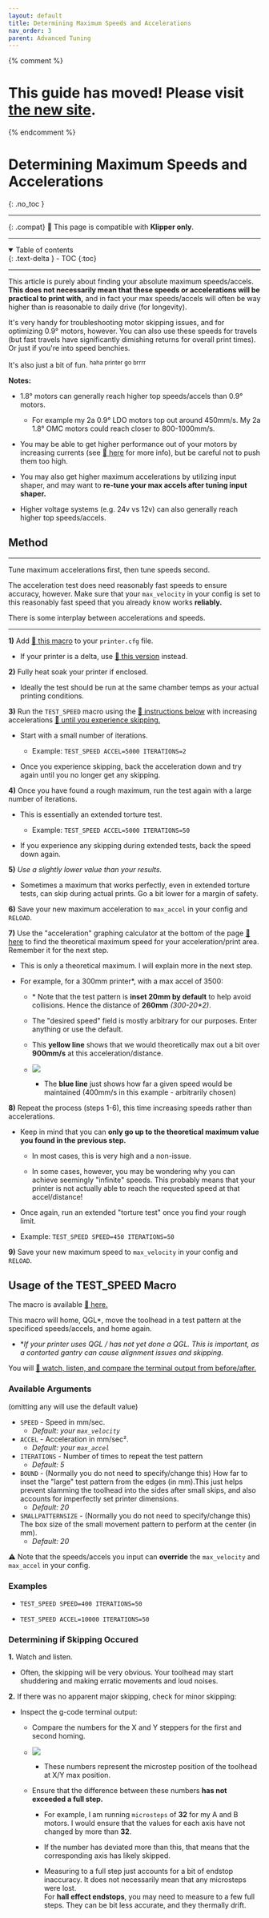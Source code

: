```yaml
---
layout: default
title: Determining Maximum Speeds and Accelerations
nav_order: 3
parent: Advanced Tuning
---
```

{% comment %} 
# This guide has moved! Please visit [the new site](https://ellis3dp.com/Print-Tuning-Guide/).
{% endcomment %}
# Determining Maximum Speeds and Accelerations
{: .no_toc }

---

{: .compat}
:dizzy: This page is compatible with **Klipper only**.

---
<details open markdown="block">
  <summary>
    Table of contents
  </summary>
  {: .text-delta }
- TOC
{:toc}
</details>

---

This article is purely about finding your absolute maximum speeds/accels. **This does not necessarily mean that these speeds or accelerations will be practical to print with,** and in fact your max speeds/accels will often be way higher than is reasonable to daily drive (for longevity). 

It's very handy for troubleshooting motor skipping issues, and for optimizing 0.9° motors, however. You can also use these speeds for travels (but fast travels have significantly dimishing returns for overall print times). Or just if you're into speed benchies.

It's also just a bit of fun. <sup>haha printer go brrrr</sup>

**Notes:**

- 1.8° motors can generally reach higher top speeds/accels than 0.9° motors. 

    - For example my 2a 0.9° LDO motors top out around 450mm/s. My 2a 1.8° OMC motors could reach closer to 800-1000mm/s.

- You may be able to get higher performance out of your motors by increasing currents (see [:page_facing_up: here](./determining_motor_currents.md) for more info), but be careful not to push them too high.

- You may also get higher maximum accelerations by utilizing input shaper, and may want to **re-tune your max accels after tuning input shaper.**

- Higher voltage systems (e.g. 24v vs 12v) can also generally reach higher top speeds/accels.

## Method
---

Tune maximum accelerations first, then tune speeds second.

The acceleration test does need reasonably fast speeds to ensure accuracy, however. Make sure that your `max_velocity` in your config is set to this reasonably fast speed that you already know works **reliably.**

There is some interplay between accelerations and speeds. 

---


**1)** Add [:page_facing_up: this macro](https://github.com/AndrewEllis93/Print-Tuning-Guide/blob/main/macros/TEST_SPEED.cfg) to your `printer.cfg` file.
- If your printer is a delta, use [:page_facing_up: this version](https://github.com/AndrewEllis93/Print-Tuning-Guide/blob/main/macros/TEST_SPEED_DELTA.cfg) instead.

**2)** Fully heat soak your printer if enclosed.
- Ideally the test should be run at the same chamber temps as your actual printing conditions.

**3)** Run the `TEST_SPEED` macro using the [:pushpin: instructions below](#usage-of-the-test_speed-macro) with increasing accelerations [:pushpin: until you experience skipping.](#determining-if-skipping-occured) 
- Start with a small number of iterations.
    - Example: `TEST_SPEED ACCEL=5000 ITERATIONS=2`

- Once you experience skipping, back the acceleration down and try again until you no longer get any skipping.

**4)** Once you have found a rough maximum, run the test again with a large number of iterations.

- This is essentially an extended torture test.
    - Example: `TEST_SPEED ACCEL=5000 ITERATIONS=50`

- If you experience any skipping during extended tests, back the speed down again.

**5)** *Use a slightly lower value than your results.*
- Sometimes a maximum that works perfectly, even in extended torture tests, can skip during actual prints. Go a bit lower for a margin of safety.

**6)** Save your new maximum acceleration to `max_accel` in your config and `RELOAD`.

**7)** Use the "acceleration" graphing calculator at the bottom of the page [:page_facing_up: here](https://blog.prusaprinters.org/calculator_3416/) to find the theoretical maximum speed for your acceleration/print area. Remember it for the next step.

- This is only a theoretical maximum. I will explain more in the next step.

- For example, for a 300mm printer*, with a max accel of 3500:

    - \* Note that the test pattern is **inset 20mm by default** to help avoid collisions. Hence the distance of **260mm** *(300-20\*2)*.

    - The "desired speed" field is mostly arbitrary for our purposes. Enter anything or use the default.

    - This **yellow line** shows that we would theoretically max out a bit over **900mm/s** at this acceleration/distance.
    - ![](./images/determining_max_speeds_accels/TEST_SPEED_Calc.png) 

    
        - The **blue line** just shows how far a given speed would be maintained (400mm/s in this example - arbitrarily chosen)

**8)** Repeat the process (steps 1-6), this time increasing speeds rather than accelerations. 
- Keep in mind that you can **only go up to the theoretical maximum value you found in the previous step.**
    - In most cases, this is very high and a non-issue. 

    - In some cases, however, you may be wondering why you can achieve seemingly "infinite" speeds. This probably means that your printer is not actually able to reach the requested speed at that accel/distance!

- Once again, run an extended "torture test" once you find your rough limit. 
- Example: `TEST_SPEED SPEED=450 ITERATIONS=50`

**9)** Save your new maximum speed to `max_velocity` in your config and `RELOAD`.
## Usage of the TEST_SPEED Macro

The macro is available [:page_facing_up: here.](https://github.com/AndrewEllis93/Print-Tuning-Guide/blob/main/macros/TEST_SPEED.cfg)

This macro will home, QGL*, move the toolhead in a test pattern at the specificed speeds/accels, and home again. 
- **If your printer uses QGL / has not yet done a QGL. This is important, as a contorted gantry can cause alignment issues and skipping.*

You will [:pushpin: watch, listen, and compare the terminal output from before/after.](#determining-if-skipping-occured)

### Available Arguments 
(omitting any will use the default value)
- `SPEED` - Speed in mm/sec. 
    - *Default: your `max_velocity`*
- `ACCEL` - Acceleration in mm/sec².
    - *Default: your `max_accel`*
- `ITERATIONS` - Number of times to repeat the test pattern 
    - *Default: 5*
- `BOUND` -  (Normally you do not need to specify/change this) How far to inset the "large" test pattern from the edges (in mm).This just helps prevent slamming the toolhead into the sides after small skips, and also accounts for imperfectly set printer dimensions.
    - *Default: 20*
- `SMALLPATTERNSIZE` -  (Normally you do not need to specify/change this) The box size of the small movement pattern to perform at the center (in mm).
    - *Default: 20*

:warning: Note that the speeds/accels you input can **override** the `max_velocity` and `max_accel` in your config. 

### Examples

- `TEST_SPEED SPEED=400 ITERATIONS=50` 

- `TEST_SPEED ACCEL=10000 ITERATIONS=50` 

### Determining if Skipping Occured

**1.** Watch and listen. 
- Often, the skipping will be very obvious. Your toolhead may start shuddering and making erratic movements and loud noises.

**2.** If there was no apparent major skipping, check for minor skipping:

- Inspect the g-code terminal output:
    - Compare the numbers for the X and Y steppers for the first and second homing.
    - ![](./images/determining_max_speeds_accels/TEST_SPEED_Compare.png) 
        - These numbers represent the microstep position of the toolhead at X/Y max position.

    - Ensure that the difference between these numbers **has not exceeded a full step.**

        - For example, I am running `microsteps` of **32** for my A and B motors. I would ensure that the values for each axis have not changed by more than **32**.

        - If the number has deviated more than this, that means that the corresponding axis has likely skipped.

        - Measuring to a full step just accounts for a bit of endstop inaccuracy. It does not necessarily mean that any microsteps were lost.\
        For **hall effect endstops**, you may need to measure to a few full steps. They can be bit less accurate, and they thermally drift.

